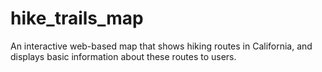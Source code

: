 # hike_trails_map
An interactive web-based map that shows hiking routes in California, and displays basic information about these routes to users.
